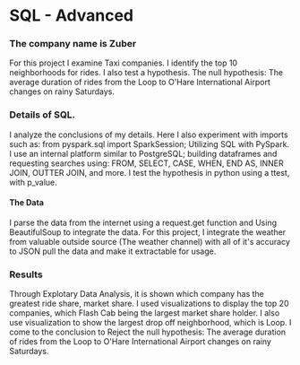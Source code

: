 # SQL - Advanced

### The company name is Zuber

For this project I examine Taxi companies. I identify the top 10 neighborhoods for rides.  I also test a hypothesis.  The null hypothesis: The average duration of rides from the Loop to O'Hare International Airport changes on rainy Saturdays.

 
### Details of SQL.  

I analyze the conclusions of my details. Here I also experiment with imports such as: from pyspark.sql import SparkSession; Utilizing SQL with PySpark. 
I use an internal platform similar to PostgreSQL; building dataframes and requesting searches using: FROM, SELECT, CASE, WHEN, END AS, INNER JOIN, OUTTER JOIN, and more.  I test the hypothesis in python using a ttest, with p_value. 

#### The Data

I parse the data from the internet using a request.get function and Using BeautifulSoup to integrate the data.  For this project, I integrate the weather from valuable outside source (The weather channel) with all of it's accuracy to JSON pull the data and make it extractable for usage.     


### Results

Through Explotary Data Analysis, it is shown which company has the greatest ride share, market share. I used visualizations to display the top 20 companies, which Flash Cab being the largest market share holder. I also use visualization to show the largest drop off neighborhood, which is Loop.  I come to the conclusion to Reject the null hypothesis: The average duration of rides from the Loop to O'Hare International Airport changes on rainy Saturdays.


